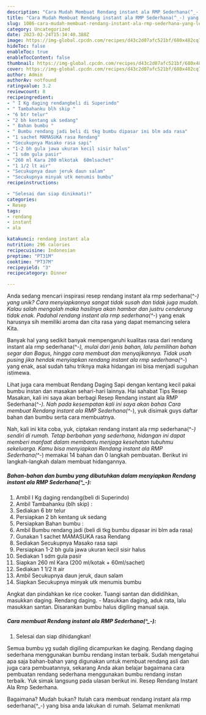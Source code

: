 ```yaml
---
description: "Cara Mudah Membuat Rendang instant ala RMP Sederhana(^_-) yang Lezat Sekali"
title: "Cara Mudah Membuat Rendang instant ala RMP Sederhana(^_-) yang Lezat Sekali"
slug: 1086-cara-mudah-membuat-rendang-instant-ala-rmp-sederhana-yang-lezat-sekali
category: Uncategorized
date: 2023-02-24T15:34:40.388Z
image: https://img-global.cpcdn.com/recipes/d43c2d07afc521bf/680x482cq70/rendang-instant-ala-rmp-sederhana_-foto-resep-utama.jpg
hideToc: false
enableToc: true
enableTocContent: false
thumbnail: https://img-global.cpcdn.com/recipes/d43c2d07afc521bf/680x482cq70/rendang-instant-ala-rmp-sederhana_-foto-resep-utama.jpg
cover: https://img-global.cpcdn.com/recipes/d43c2d07afc521bf/680x482cq70/rendang-instant-ala-rmp-sederhana_-foto-resep-utama.jpg
author: Admin
authorAv: notfound
ratingvalue: 3.2
reviewcount: 8
recipeingredient:
- " I Kg daging rendangbeli di Superindo"
- " Tambahanku blh skip "
- "6 btr telur"
- "2 bh kentang uk sedang"
- " Bahan bumbu "
- " Bumbu rendang jadi beli di tkg bumbu dipasar ini blm ada rasa"
- "1 sachet MAMASUKA rasa Rendang"
- "Secukupnya Masako rasa sapi"
- "1-2 bh gula jawa ukuran kecil sisir halus"
- "1 sdm gula pasir"
- "260 ml Kara 200 mlkotak  60mlsachet"
- "1 1/2 lt air"
- "Secukupnya daun jeruk daun salam"
- "Secukupnya minyak utk menumis bumbu"
recipeinstructions:

- "Selesai dan siap dinikmati!"
categories:
- Resep
tags:
- rendang
- instant
- ala

katakunci: rendang instant ala 
nutrition: 296 calories
recipecuisine: Indonesian
preptime: "PT31M"
cooktime: "PT37M"
recipeyield: "3"
recipecategory: Dinner

---
```





Anda sedang mencari inspirasi resep rendang instant ala rmp sederhana(^_-) yang unik? Cara menyiapkannya sangat tidak susah dan tidak juga mudah. Kalau salah mengolah maka hasilnya akan hambar dan justru cenderung tidak enak. Padahal rendang instant ala rmp sederhana(^_-) yang enak harusnya sih memiliki aroma dan cita rasa yang dapat memancing selera Kita.





Banyak hal yang sedikit banyak mempengaruhi kualitas rasa dari rendang instant ala rmp sederhana(^_-), mulai dari jenis bahan, lalu pemilihan bahan segar dan Bagus, hingga cara membuat dan menyajikannya. Tidak usah pusing jika hendak menyiapkan rendang instant ala rmp sederhana(^_-) yang enak,      asal sudah tahu triknya maka hidangan ini bisa menjadi suguhan istimewa.














Lihat juga cara membuat Rendang Daging Sapi dengan kentang kecil pakai bumbu instan dan masakan sehari-hari lainnya. Hai sahabat Tips Resep Masakan, kali ini saya akan berbagi Resep Rendang instant ala RMP Sederhana(^_-). Nah pada kesempatan kali ini saya akan bahas Cara membuat Rendang instant ala RMP Sederhana(^_-), yuk disimak guys daftar bahan dan bumbu serta cara membuatnya.






Nah, kali ini kita coba, yuk, ciptakan rendang instant ala rmp sederhana(^_-) sendiri di rumah. Tetap berbahan yang sederhana, hidangan ini dapat memberi manfaat dalam membantu menjaga kesehatan tubuhmu sekeluarga. Kamu bisa menyiapkan Rendang instant ala RMP Sederhana(^_-) memakai 14 bahan dan 0 langkah pembuatan. Berikut ini langkah-langkah dalam membuat hidangannya.

<!--inarticleads1-->

##### Bahan-bahan dan bumbu yang dibutuhkan dalam menyiapkan Rendang instant ala RMP Sederhana(^_-):

1. Ambil  I Kg daging rendang(beli di Superindo)
1. Ambil  Tambahanku (blh skip) :
1. Sediakan 6 btr telur
1. Persiapkan 2 bh kentang uk sedang
1. Persiapkan  Bahan bumbu :
1. Ambil  Bumbu rendang jadi (beli di tkg bumbu dipasar ini blm ada rasa)
1. Gunakan 1 sachet MAMASUKA rasa Rendang
1. Sediakan Secukupnya Masako rasa sapi
1. Persiapkan 1-2 bh gula jawa ukuran kecil sisir halus
1. Sediakan 1 sdm gula pasir
1. Siapkan 260 ml Kara (200 ml/kotak + 60ml/sachet)
1. Sediakan 1 1/2 lt air
1. Ambil Secukupnya daun jeruk, daun salam
1. Siapkan Secukupnya minyak utk menumis bumbu


Angkat dan pindahkan ke rice cooker. Tuangi santan dan dididihkan, masukkan daging. Rendang daging. - Masukkan daging, aduk rata, lalu masukkan santan. Disarankan bumbu halus digiling manual saja. 

<!--inarticleads2-->

##### Cara membuat Rendang instant ala RMP Sederhana(^_-):


1. Selesai dan siap dihidangkan!

Semua bumbu yg sudah digiling dicampurkan ke daging. Rendang daging sederhana menggunakan bumbu rendang instan terbaik. Sudah mengetahui apa saja bahan-bahan yang digunakan untuk membuat rendang asli dan juga cara pembuatannya, sekarang Anda akan belajar bagaimana cara pembuatan rendang sederhana menggunakan bumbu rendang instan terbaik. Yuk simak langsung pada ulasan berikut ini. Resep Rendang Instant Ala Rmp Sederhana. 

Bagaimana? Mudah bukan? Itulah cara membuat rendang instant ala rmp sederhana(^_-) yang bisa anda lakukan di rumah. Selamat menikmati
